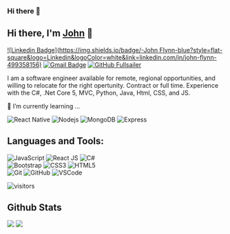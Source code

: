 ### Hi there 👋

## Hi there, I'm [John](https://github.com/Fullsailer) 👋

[![Linkedin Badge](https://img.shields.io/badge/-John Flynn-blue?style=flat-square&logo=Linkedin&logoColor=white&link=linkedin.com/in/john-flynn-499358156)](linkedin.com/in/john-flynn-499358156)
[![Gmail Badge](https://img.shields.io/badge/-johnbishopflynn@gmail.com-c14438?style=flat-square&logo=Gmail&logoColor=white&link=mailto:johnbishopflynn@gmail.com)](mailto:johnbishopflynn@gmail.com) 
[![GitHub Fullsailer](https://img.shields.io/github/followers/Fullsailer?label=follow&style=social)](https://github.com/Fullsailer)


I am a software engineer available for remote, regional opportunities, and willing to relocate for the right opertunity. Contract or full time. Experience with the C#, .Net Core 5, MVC, Python, Java, Html, CSS, and JS.

🌱 I’m currently learning ... 
  
  ![React Native](https://img.shields.io/badge/-ReactNative-black?style=flat-square&logo=react)
  ![Nodejs](https://img.shields.io/badge/-NodeJS-black?style=flat-square&logo=Node.js)
  ![MongoDB](https://img.shields.io/badge/-MongoDB-black?style=flat-square&logo=mongodb)
  ![Express](https://img.shields.io/badge/-Express-black?style=flat-square&logo=express)


## Languages and Tools:
  ![JavaScript](https://img.shields.io/badge/-JavaScript-black?style=flat-square&logo=javascript)
  ![React JS](https://img.shields.io/badge/-ReactJS-black?style=flat-square&logo=react)
  ![C#](https://img.shields.io/badge/-C%23-007ACC?style=flat-square&logo=c-sharp)
<br>
  ![Bootstrap](https://img.shields.io/badge/-Bootstrap-563D7C?style=flat-square&logo=bootstrap)
  ![CSS3](https://img.shields.io/badge/-CSS3-1572B6?style=flat-square&logo=css3)
  ![HTML5](https://img.shields.io/badge/-HTML5-E34F26?style=flat-square&logo=html5&logoColor=white)
<br>
  ![Git](https://img.shields.io/badge/-Git-black?style=flat-square&logo=git)
  ![GitHub](https://img.shields.io/badge/-GitHub-181717?style=flat-square&logo=github)
  ![VSCode](https://img.shields.io/badge/-VS_Code-007ACC?style=flat-square&logo=visual-studio-code)   

![visitors](https://komarev.com/ghpvc/?username=Fullsailer&color=brightgreen)

## Github Stats
<img src="https://github-readme-stats.vercel.app/api?username=Fullsailer&theme=vue&hide_title=true&hide_border=true&show_icons=true&count_private=true&hide=stars,issues" > <img src="https://github-readme-stats.vercel.app/api/top-langs/?username=Fullsailer&layout=compact&theme=vue&hide_title=true&hide_border=true" >


<!--
**Fullsailer/Fullsailer** is a ✨ _special_ ✨ repository because its `README.md` (this file) appears on your GitHub profile.

Here are some ideas to get you started:

- 🔭 I’m currently working on ... C# Application with .Net
- 🌱 I’m currently learning ... C#
- 👯 I’m looking to collaborate on ... Financial applications, Machcine Learning, and Financial Modeling.
- 🤔 I’m looking for help with ... building complex functions.
- 💬 Ask me about ... finance.
- 📫 How to reach me: ... johnbishopflynn@gmail.com 
- 😄 Pronouns: ... anything but Sue.
- ⚡ Fun fact: ... I left home at 14.
-->
